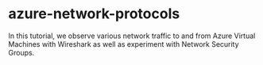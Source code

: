 # azure-network-protocols
In this tutorial, we observe various network traffic to and from Azure Virtual Machines with Wireshark as well as experiment with Network Security Groups. 
